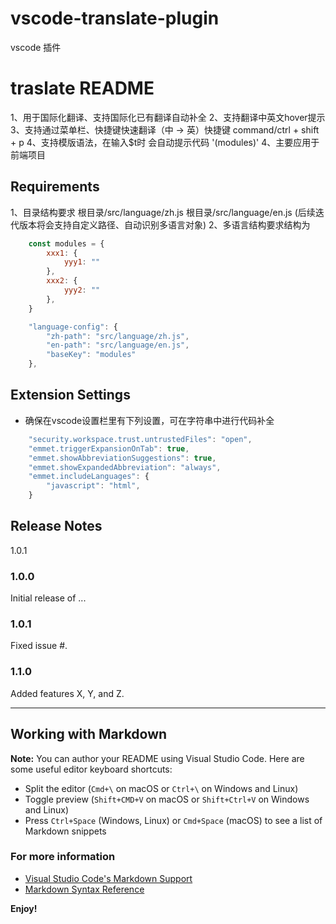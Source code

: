 # vscode-translate-plugin
vscode 插件

# traslate README

1、用于国际化翻译、支持国际化已有翻译自动补全
2、支持翻译中英文hover提示
3、支持通过菜单栏、快捷键快速翻译（中 -> 英）快捷键 command/ctrl + shift + p
4、支持模版语法，在输入$t时 会自动提示代码 '(modules)'
4、主要应用于前端项目

## Requirements

1、目录结构要求  根目录/src/language/zh.js  根目录/src/language/en.js (后续迭代版本将会支持自定义路径、自动识别多语言对象)
2、多语言结构要求结构为 
```js
    const modules = {
        xxx1: {
            yyy1: ""
        },
        xxx2: {
            yyy2: ""
        },
    }

    "language-config": {
        "zh-path": "src/language/zh.js",
        "en-path": "src/language/en.js",
        "baseKey": "modules"
    },
```


## Extension Settings

- 确保在vscode设置栏里有下列设置，可在字符串中进行代码补全

```js
    "security.workspace.trust.untrustedFiles": "open",
    "emmet.triggerExpansionOnTab": true,
    "emmet.showAbbreviationSuggestions": true,
    "emmet.showExpandedAbbreviation": "always",
    "emmet.includeLanguages": {
        "javascript": "html",
    }
```

## Release Notes

1.0.1

### 1.0.0

Initial release of ...

### 1.0.1

Fixed issue #.

### 1.1.0

Added features X, Y, and Z.

-----------------------------------------------------------------------------------------------------------

## Working with Markdown

**Note:** You can author your README using Visual Studio Code.  Here are some useful editor keyboard shortcuts:

* Split the editor (`Cmd+\` on macOS or `Ctrl+\` on Windows and Linux)
* Toggle preview (`Shift+CMD+V` on macOS or `Shift+Ctrl+V` on Windows and Linux)
* Press `Ctrl+Space` (Windows, Linux) or `Cmd+Space` (macOS) to see a list of Markdown snippets

### For more information

* [Visual Studio Code's Markdown Support](http://code.visualstudio.com/docs/languages/markdown)
* [Markdown Syntax Reference](https://help.github.com/articles/markdown-basics/)

**Enjoy!**
